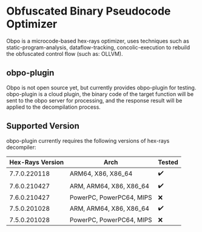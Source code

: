 # Obfuscated Binary Pseudocode Optimizer

Obpo is a microcode-based hex-rays optimizer, uses techniques such as static-program-analysis, dataflow-tracking,
concolic-execution to rebuild the obfuscated control flow (such as: OLLVM).

## obpo-plugin

Obpo is not open source yet, but currently provides obpo-plugin for testing. obpo-plugin is a cloud plugin, the binary
code of the target function will be sent to the obpo server for processing, and the response result will be applied to
the decompilation process.

## Supported Version

obpo-plugin currently requires the following versions of hex-rays decompiler:

| Hex-Rays Version | Arch                     | Tested |
| ---------------- | ------------------------ | ------ |
| 7.7.0.220118     | ARM64, X86, X86_64       | ✔️   |
| 7.6.0.210427     | ARM, ARM64, X86, X86_64  | ✔️   |
| 7.6.0.210427     | PowerPC, PowerPC64, MIPS | ❌️   |
| 7.5.0.201028     | ARM, ARM64, X86, X86_64  | ✔️   |
| 7.5.0.201028     | PowerPC, PowerPC64, MIPS | ❌️   |

